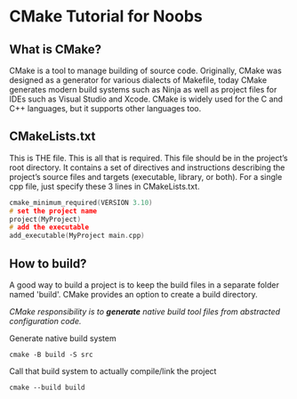 # CMake Tutorial for Noobs

## What is CMake?
CMake is a tool to manage building of source code. Originally, CMake was designed as a generator for various dialects of Makefile, today CMake generates modern build systems such as Ninja as well as project files for IDEs such as Visual Studio and Xcode.
CMake is widely used for the C and C++ languages, but it supports other languages too.

## CMakeLists.txt
This is THE file. This is all that is required. This file should be in the project’s root directory. It contains a set of directives and instructions describing the project’s source files and targets (executable, library, or both).
For a single cpp file, just specify these 3 lines in CMakeLists.txt.

```cpp
cmake_minimum_required(VERSION 3.10)
# set the project name
project(MyProject)
# add the executable
add_executable(MyProject main.cpp)
```
## How to build?
A good way to build a project is to keep the build files in a separate folder named 'build'. CMake provides an option to create a build directory.

*CMake responsibility is to **generate** native build tool files from abstracted configuration code.*

Generate native build system
```
cmake -B build -S src
```
Call that build system to actually compile/link the project
```
cmake --build build
```